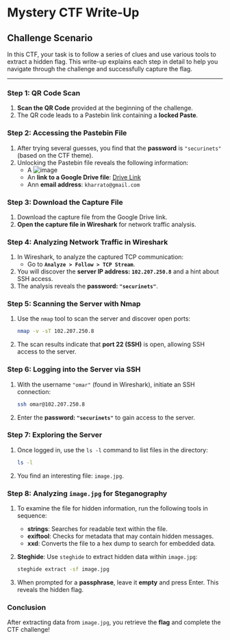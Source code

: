 # Mystery CTF Write-Up

## Challenge Scenario

In this CTF, your task is to follow a series of clues and use various tools to extract a hidden flag. This write-up explains each step in detail to help you navigate through the challenge and successfully capture the flag.

---

### Step 1: QR Code Scan

1. **Scan the QR Code** provided at the beginning of the challenge.
2. The QR code leads to a Pastebin link containing a **locked Paste**.

### Step 2: Accessing the Pastebin File

1. After trying several guesses, you find that the **password** is `"securinets"` (based on the CTF theme).
2. Unlocking the Pastebin file reveals the following information:
   - A ![image](https://github.com/user-attachments/assets/dd217a04-ccf7-4d0d-a92c-896a6cdc4745)
   - An **link to a Google Drive file**: [Drive Link](https://drive.google.com/file/d/1MP6h-GpRFRje12IYaK4Mum6clyUC31mn/view?usp=drivesdk)
   - Ann **email address**: `kharrato@gmail.com`

### Step 3: Download the Capture File

1. Download the capture file from the Google Drive link.
2. **Open the capture file in Wireshark** for network traffic analysis.

### Step 4: Analyzing Network Traffic in Wireshark

1. In Wireshark, to analyze the captured TCP communication:
   - Go to **`Analyze > Follow > TCP Stream`**.
2. You will discover the **server IP address: `102.207.250.8`** and a hint about SSH access.
3. The analysis reveals the **password: `"securinets"`**.

### Step 5: Scanning the Server with Nmap

1. Use the `nmap` tool to scan the server and discover open ports:

   ```bash
   nmap -v -sT 102.207.250.8
   ```

2. The scan results indicate that **port 22 (SSH)** is open, allowing SSH access to the server.

### Step 6: Logging into the Server via SSH

1. With the username `"omar"` (found in Wireshark), initiate an SSH connection:

   ```bash
   ssh omar@102.207.250.8
   ```

2. Enter the **password: `"securinets"`** to gain access to the server.

### Step 7: Exploring the Server

1. Once logged in, use the `ls -l` command to list files in the directory:

   ```bash
   ls -l
   ```

2. You find an interesting file: `image.jpg`.

### Step 8: Analyzing `image.jpg` for Steganography

1. To examine the file for hidden information, run the following tools in sequence:

   - **strings**: Searches for readable text within the file.
   - **exiftool**: Checks for metadata that may contain hidden messages.
   - **xxd**: Converts the file to a hex dump to search for embedded data.

2. **Steghide**: Use `steghide` to extract hidden data within `image.jpg`:

   ```bash
   steghide extract -sf image.jpg
   ```

3. When prompted for a **passphrase**, leave it **empty** and press Enter. This reveals the hidden flag.

### Conclusion

After extracting data from `image.jpg`, you retrieve the **flag** and complete the CTF challenge!

